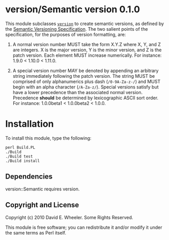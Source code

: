 version/Semantic version 0.1.0
==============================

This module subclasses [`version`] to create semantic versions, as defined by
the [Semantic Versioning Specification]. The two salient points of the
specification, for the purposes of version formatting, are:

1. A normal version number MUST take the form X.Y.Z where X, Y, and Z are
integers. X is the major version, Y is the minor version, and Z is the patch
version. Each element MUST increase numerically. For instance: 1.9.0 < 1.10.0
< 1.11.0.

2. A special version number MAY be denoted by appending an arbitrary string
immediately following the patch version. The string MUST be comprised of only
alphanumerics plus dash (`/0-9A-Za-z-/`) and MUST begin with an alpha
character (`/A-Za-z/`). Special versions satisfy but have a lower precedence
than the associated normal version. Precedence **should** be determined by
lexicographic ASCII sort order. For instance: 1.0.0beta1 < 1.0.0beta2 < 1.0.0.

[`version`]: http://search.cpan.org/perldoc?version
[Semantic Versioning Specification]: http://semver.org/

Installation
============

To install this module, type the following:

    perl Build.PL
    ./Build
    ./Build test
    ./Build install

Dependencies
------------

version::Semantic requires version.

Copyright and License
---------------------

Copyright (c) 2010 David E. Wheeler. Some Rights Reserved.

This module is free software; you can redistribute it and/or modify it under
the same terms as Perl itself.
